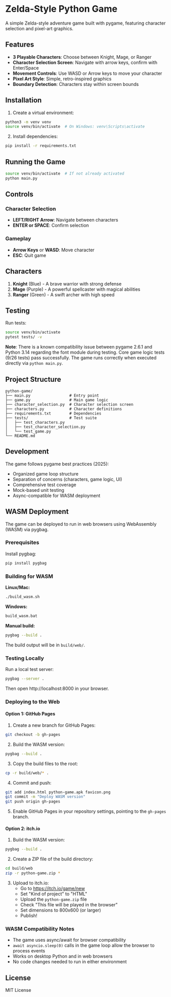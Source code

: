 # Zelda-Style Python Game

A simple Zelda-style adventure game built with pygame, featuring character selection and pixel-art graphics.

## Features

- **3 Playable Characters**: Choose between Knight, Mage, or Ranger
- **Character Selection Screen**: Navigate with arrow keys, confirm with Enter/Space
- **Movement Controls**: Use WASD or Arrow keys to move your character
- **Pixel Art Style**: Simple, retro-inspired graphics
- **Boundary Detection**: Characters stay within screen bounds

## Installation

1. Create a virtual environment:
```bash
python3 -m venv venv
source venv/bin/activate  # On Windows: venv\Scripts\activate
```

2. Install dependencies:
```bash
pip install -r requirements.txt
```

## Running the Game

```bash
source venv/bin/activate  # If not already activated
python main.py
```

## Controls

### Character Selection
- **LEFT/RIGHT Arrow**: Navigate between characters
- **ENTER or SPACE**: Confirm selection

### Gameplay
- **Arrow Keys** or **WASD**: Move character
- **ESC**: Quit game

## Characters

1. **Knight** (Blue) - A brave warrior with strong defense
2. **Mage** (Purple) - A powerful spellcaster with magical abilities
3. **Ranger** (Green) - A swift archer with high speed

## Testing

Run tests:
```bash
source venv/bin/activate
pytest tests/ -v
```

**Note**: There is a known compatibility issue between pygame 2.6.1 and Python 3.14 regarding the font module during testing. Core game logic tests (9/26 tests) pass successfully. The game runs correctly when executed directly via `python main.py`.

## Project Structure

```
python-game/
├── main.py                 # Entry point
├── game.py                 # Main game logic
├── character_selection.py  # Character selection screen
├── characters.py           # Character definitions
├── requirements.txt        # Dependencies
├── tests/                  # Test suite
│   ├── test_characters.py
│   ├── test_character_selection.py
│   └── test_game.py
└── README.md
```

## Development

The game follows pygame best practices (2025):
- Organized game loop structure
- Separation of concerns (characters, game logic, UI)
- Comprehensive test coverage
- Mock-based unit testing
- Async-compatible for WASM deployment

## WASM Deployment

The game can be deployed to run in web browsers using WebAssembly (WASM) via pygbag.

### Prerequisites

Install pygbag:
```bash
pip install pygbag
```

### Building for WASM

**Linux/Mac:**
```bash
./build_wasm.sh
```

**Windows:**
```bash
build_wasm.bat
```

**Manual build:**
```bash
pygbag --build .
```

The build output will be in `build/web/`.

### Testing Locally

Run a local test server:
```bash
pygbag --server .
```

Then open http://localhost:8000 in your browser.

### Deploying to the Web

#### Option 1: GitHub Pages

1. Create a new branch for GitHub Pages:
```bash
git checkout -b gh-pages
```

2. Build the WASM version:
```bash
pygbag --build .
```

3. Copy the build files to the root:
```bash
cp -r build/web/* .
```

4. Commit and push:
```bash
git add index.html python-game.apk favicon.png
git commit -m "Deploy WASM version"
git push origin gh-pages
```

5. Enable GitHub Pages in your repository settings, pointing to the `gh-pages` branch.

#### Option 2: itch.io

1. Build the WASM version:
```bash
pygbag --build .
```

2. Create a ZIP file of the build directory:
```bash
cd build/web
zip -r python-game.zip *
```

3. Upload to itch.io:
   - Go to https://itch.io/game/new
   - Set "Kind of project" to "HTML"
   - Upload the `python-game.zip` file
   - Check "This file will be played in the browser"
   - Set dimensions to 800x600 (or larger)
   - Publish!

### WASM Compatibility Notes

- The game uses async/await for browser compatibility
- `await asyncio.sleep(0)` calls in the game loop allow the browser to process events
- Works on desktop Python and in web browsers
- No code changes needed to run in either environment

## License

MIT License
